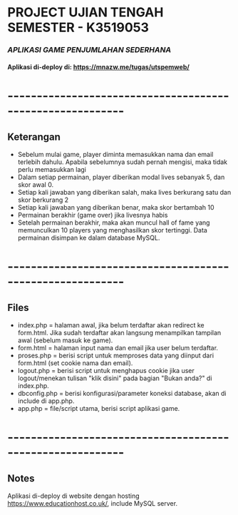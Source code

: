 # PROJECT UJIAN TENGAH SEMESTER - K3519053
### _APLIKASI GAME PENJUMLAHAN SEDERHANA_
#### Aplikasi di-deploy di: https://mnazw.me/tugas/utspemweb/
# ----------------------------------------------------------
## Keterangan
- Sebelum mulai game, player diminta memasukkan nama dan email terlebih dahulu. Apabila sebelumnya sudah pernah mengisi, maka tidak perlu memasukkan lagi
- Dalam setiap permainan, player diberikan modal lives sebanyak 5, dan skor awal 0.
- Setiap kali jawaban yang diberikan salah, maka lives berkurang satu dan skor berkurang 2
- Setiap kali jawaban yang diberikan benar, maka skor bertambah 10
- Permainan berakhir (game over) jika livesnya habis
- Setelah permainan berakhir, maka akan muncul hall of fame yang memunculkan 10 players yang
menghasilkan skor tertinggi. Data permainan disimpan ke dalam database MySQL.
# ----------------------------------------------------------
## Files
- index.php = halaman awal, jika belum terdaftar akan redirect ke form.html. Jika sudah terdaftar akan langsung menampilkan tampilan awal (sebelum masuk ke game).
- form.html = halaman input nama dan email jika user belum terdaftar.
- proses.php = berisi script untuk memproses data yang diinput dari form.html (set cookie nama dan email).
- logout.php = berisi script untuk menghapus cookie jika user logout/menekan tulisan "klik disini" pada bagian "Bukan anda?" di index.php.
- dbconfig.php = berisi konfigurasi/parameter koneksi database, akan di include di app.php.
- app.php = file/script utama, berisi script aplikasi game.
# ----------------------------------------------------------
## Notes
Aplikasi di-deploy di website dengan hosting https://www.educationhost.co.uk/, include MySQL server.
